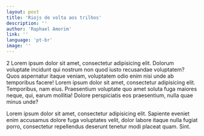 ```yaml
---
layout: post
title: 'Riojs de volta aos trilhos'
description: ''
author: 'Raphael Amorim'
link: ''
language: 'pt-br'
image: ''
---
```


2 Lorem ipsum dolor sit amet, consectetur adipisicing elit. Dolorum voluptate incidunt qui nostrum non quod iusto recusandae voluptatem? Quos aspernatur itaque veniam, voluptatem odio enim nisi unde ab temporibus facere!
Lorem ipsum dolor sit amet, consectetur adipisicing elit. Temporibus, nam eius. Praesentium voluptate quo amet soluta fuga maiores neque, qui, earum mollitia! Dolore perspiciatis eos praesentium, nulla quae minus unde?

Lorem ipsum dolor sit amet, consectetur adipisicing elit. Sapiente eveniet enim accusamus dolore fuga voluptates velit, dolor labore itaque nulla fugiat porro, consectetur repellendus deserunt tenetur modi placeat quam. Sint.